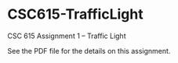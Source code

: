 # CSC615-TrafficLight
CSC 615 Assignment 1 – Traffic Light

See the PDF file for the details on this assignment.
